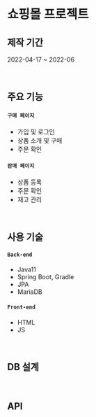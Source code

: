 # 쇼핑몰 프로젝트 

## 제작 기간
2022-04-17 ~ 2022-06

<br>

## 주요 기능
#### `구매 페이지`
- 가입 및 로그인
- 상품 소개 및 구매
- 주문 확인

#### `판매 페이지`
- 상품 등록
- 주문 확인
- 재고 관리

<br>

## 사용 기술
#### `Back-end`
- Java11
- Spring Boot, Gradle
- JPA
- MariaDB

#### `Front-end`
- HTML
- JS
<br>

## DB 설계

<br>

## API


